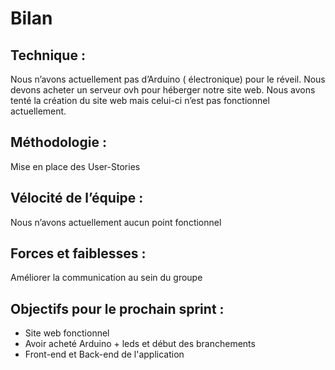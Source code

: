 # Bilan

## Technique : 

Nous n’avons actuellement pas d’Arduino ( électronique) pour le réveil. 
Nous devons acheter un serveur ovh pour héberger notre site web.
Nous avons tenté la création du site web mais celui-ci n’est pas fonctionnel actuellement. 

## Méthodologie : 

Mise en place des User-Stories 

## Vélocité de l’équipe :

Nous n’avons actuellement aucun point fonctionnel

## Forces et faiblesses :

Améliorer la communication au sein du groupe

## Objectifs pour le prochain sprint :

- Site web fonctionnel
- Avoir acheté Arduino + leds et début des branchements
- Front-end et Back-end de l'application


